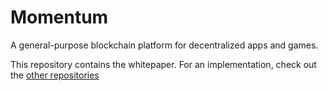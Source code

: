 # Momentum

A general-purpose blockchain platform for decentralized apps and games.

This repository contains the whitepaper. For an implementation, check out the [other repositories](https://github.com/orgs/stiftung-momentum/repositories)
